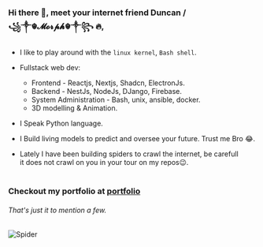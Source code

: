 ### Hi there 👋, meet your internet friend <strong>Duncan / ꧁༒☬𝓜𝓸𝓻𝓹𝓱☬༒꧂ 🔥</strong>,
- I like to play around with the `linux kernel`, `Bash shell`.
- Fullstack web dev: 
  - Frontend - Reactjs, Nextjs, Shadcn, ElectronJs.
  - Backend - NestJs, NodeJs, DJango, Firebase.
  - System Administration - Bash, unix, ansible, docker.
  - 3D modelling & Animation.

- I Speak Python language.
- I Build living models to predict and oversee your future. Trust me Bro 😂.
- Lately I have been building spiders to crawl the internet, be carefull<br>it does not crawl on you in your tour on my repos😉.<br><br>
### Checkout my portfolio at [portfolio](https://portfolio-smoky-tau-12.vercel.app)
###### That's just it to mention a few.<br>
<!-- ![](https://media.giphy.com/media/hW4pOhW4dK7JI7hFno/giphy.gif) -->
<!-- ![](https://media.giphy.com/media/OVtqvymKkkcTu/giphy.gif) -->
![Spider](https://media.giphy.com/media/mX4N1OAPvjc03yejaN/giphy.gif)
